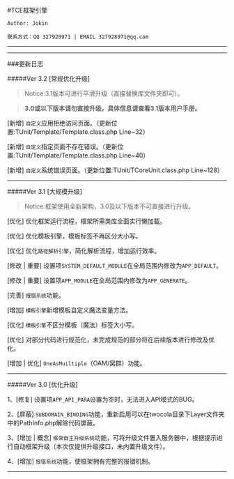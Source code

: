#TCE框架引擎

`Author: Jokin`

`联系方式：QQ 327928971 | EMAIL 327928971@qq.com`

---

<!-- 官方网站：[两杯可乐网](http://www.twocola.com) -->

<!-- 官方网站：[TCE引擎（公版）](http://www.twocola.top) -->

<!-- 官方网站：[TCE引擎（定制）未上线](http://www.twocola.top/cm) -->

<!-- 加入我们：[JoinUs](http://www.twocola.com/messenger/index/join) -->

---

###更新日志

#####Ver 3.2 [常规优化升级]

> Notice:3.1版本可进行平滑升级（直接替换库文件夹即可）。

> **3.0或以下版本请勿直接升级，具体信息请查看3.1版本用户手册。**


[新增] `自定义`应用拒绝访问页面。（更新位置:TUnit/Template/Template.class.php  Line~32）

[新增] `自定义`指定页面不存在错误。（更新位置:TUnit/Template/Template.class.php  Line~40）

[新增] `自定义`系统错误页面。（更新位置:TUnit/TCoreUnit.class.php  Line~128）

---

#####Ver 3.1 [大规模升级]

> Notice:框架使用全新架构，3.0及以下版本不可直接进行升级。

[优化] 优化框架运行流程，框架所需类库全面实行懒加载。

[优化] 优化模板引擎，模板标签不再区分大小写。

[优化] 优化`路径解析引擎`，简化解析流程，增加运行效率。

[修改 | 重要] 设置项`SYSTEM_DEFAULT_MODULE`在全局范围内修改为`APP_DEFAULT`。

[修改 | 重要] 设置项`APP_MODULE`在全局范围内修改为`APP_GENERATE`。

[完善] `报错系统`功能。

[增加] `模板引擎`新增模板自定义魔法变量方法。

[优化] `模板引擎`不区分模板（魔法）标签大小写。

[优化] 对部分代码进行规范化，未完成规范的部分将在后续版本进行修改及优化。

[增加 | 优化] `OneAsMuiltiple`（OAM/窝群）功能。

---

#####Ver 3.0 [优化升级]

1、[修复] 设置项`APP_API_PARA`设置为空时，无法进入API模式的BUG。

2、[屏蔽] `SUBDOMAIN_BINDING`功能，重新启用可以在twocola目录下Layer文件夹中的PathInfo.php解除代码屏蔽。

3、[增加 | 概念] `框架自主升级系统`功能，可将升级文件置入服务器中，根据提示进行自动框架升级（本次仅提供升级接口，未内置升级文件）。

4、[增加] `报错系统`功能，使框架拥有完整的报错机制。

---
